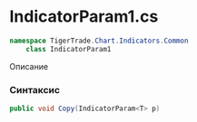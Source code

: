 
# IndicatorParam1.cs
```csharp
namespace TigerTrade.Chart.Indicators.Common  
    class IndicatorParam1
```

Описание

### Синтаксис
```csharp
public void Copy(IndicatorParam<T> p)
```
